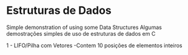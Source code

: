 # Estruturas de Dados
Simple demonstration of using some Data Structures
Algumas demostrações simples de uso de estruturas de dados em C

1 - LIFO/Pilha com Vetores      -Contem 10 posições de elementos inteiros
